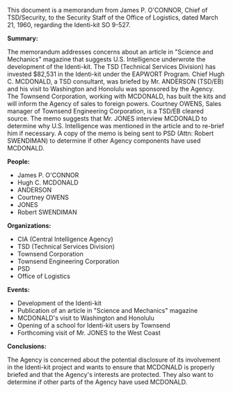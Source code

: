This document is a memorandum from James P. O'CONNOR, Chief of TSD/Security, to the Security Staff of the Office of Logistics, dated March 21, 1960, regarding the Identi-kit SO 9-527.

**Summary:**

The memorandum addresses concerns about an article in "Science and Mechanics" magazine that suggests U.S. Intelligence underwrote the development of the Identi-kit. The TSD (Technical Services Division) has invested $82,531 in the Identi-kit under the EAPWORT Program. Chief Hugh C. MCDONALD, a TSD consultant, was briefed by Mr. ANDERSON (TSD/EB) and his visit to Washington and Honolulu was sponsored by the Agency. The Townsend Corporation, working with MCDONALD, has built the kits and will inform the Agency of sales to foreign powers. Courtney OWENS, Sales manager of Townsend Engineering Corporation, is a TSD/EB cleared source. The memo suggests that Mr. JONES interview MCDONALD to determine why U.S. Intelligence was mentioned in the article and to re-brief him if necessary. A copy of the memo is being sent to PSD (Attn: Robert SWENDIMAN) to determine if other Agency components have used MCDONALD.

**People:**

*   James P. O'CONNOR
*   Hugh C. MCDONALD
*   ANDERSON
*   Courtney OWENS
*   JONES
*   Robert SWENDIMAN

**Organizations:**

*   CIA (Central Intelligence Agency)
*   TSD (Technical Services Division)
*   Townsend Corporation
*   Townsend Engineering Corporation
*   PSD
*   Office of Logistics

**Events:**

*   Development of the Identi-kit
*   Publication of an article in "Science and Mechanics" magazine
*   MCDONALD's visit to Washington and Honolulu
*   Opening of a school for Identi-kit users by Townsend
*   Forthcoming visit of Mr. JONES to the West Coast

**Conclusions:**

The Agency is concerned about the potential disclosure of its involvement in the Identi-kit project and wants to ensure that MCDONALD is properly briefed and that the Agency's interests are protected. They also want to determine if other parts of the Agency have used MCDONALD.
